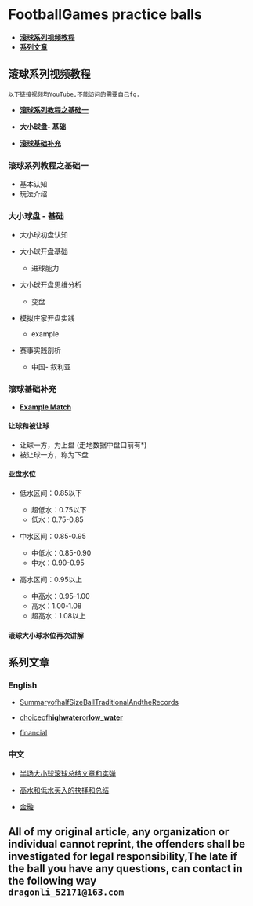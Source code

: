 # FootballGames practice balls

*   **[滚球系列视频教程](#blow)**
*   **[系列文章](#pages)**


## <a name="blow"></a> 滚球系列视频教程

	以下链接视频均YouTube,不能访问的需要自己fq.

- [**滚球系列教程之基础一**](https://www.youtube.com/watch?v=3ClN1HqqNYg)

- [**大小球盘- 基础**](https://youtu.be/NCEgD1sZ2lI)
-  [**滚球基础补充**](https://youtu.be/STCq15oqgcw)


### 滚球系列教程之基础一

- 基本认知
- 玩法介绍

### 大小球盘 - 基础

- 大小球初盘认知
	
- 大小球开盘基础
	
	- 进球能力
	
- 大小球开盘思维分析
	
	- 变盘
	
- 模拟庄家开盘实践
	
	- example
	
	
- 赛事实践剖析
	
	- 中国- 叙利亚


### 滚球基础补充

- **[Example Match](http://live.titan007.com/detail/1406348sb.htm)**

#### 让球和被让球

- 让球一方，为上盘 (走地数据中盘口前有*)
- 被让球一方，称为下盘 

#### 亚盘水位

- 低水区间：0.85以下
	- 超低水：0.75以下
	- 低水：0.75-0.85

- 中水区间：0.85-0.95
	- 中低水：0.85-0.90
	- 中水：0.90-0.95
- 高水区间：0.95以上
	
	- 中高水：0.95-1.00
	- 高水：1.00-1.08
	- 超高水：1.08以上

#### 滚球大小球水位再次讲解


## <a name="pages"></a> 系列文章

### English

- [SummaryofhalfSizeBallTraditionalAndtheRecords](./2016-10And11HalfGoal/Summary_of_halfSizeBall_traditional-2016.md)

- [choiceof**highwater**or**low_water**](./2016-11high_water_and_low_water/choice_of_high_water_and_low_water.md)

- [financial](./financial/financial.md)

### 中文
- [半场大小球滚球总结文章和实弹](./2016-10And11HalfGoal/Summary_of_halfSizeBall_traditional-2016.md)

- [高水和低水买入的抉择和总结](./2016-11high_water_and_low_water/choice_of_high_water_and_low_water.md)

- [金融](./financial/financial.md)



## All of my original article, any organization or individual cannot reprint, the offenders shall be investigated for legal responsibility,The late if the ball you have any questions, can contact in the following way<br/>`dragonli_52171@163.com` 
 




